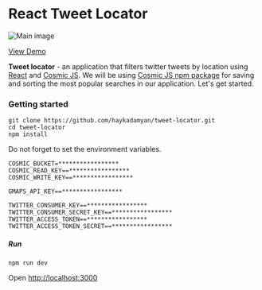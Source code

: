 # React Tweet Locator

![Main image](https://cosmic-s3.imgix.net/7f1dc2e0-1ffb-11e9-b80b-1731ece5d7b1-tweets-by-location-3.gif)

[View Demo](http://4a4b5af0-05b6-11e9-8899-61183d51ba8a.cosmicapp1.co/)

**Tweet locator** - an application that filters twitter tweets by location using [React](https://reactjs.org/) and [Cosmic JS](https://cosmicjs.com/). 
We will be using [Cosmic JS npm package](https://www.npmjs.com/package/cosmicjs) for saving and sorting the most popular searches in our application. Let's get started.

### Getting started

```
git clone https://github.com/haykadamyan/tweet-locator.git
cd tweet-locator
npm install
```
Do not forget to set the environment variables.
```
COSMIC_BUCKET=*****************
COSMIC_READ_KEY==*****************
COSMIC_WRITE_KEY==*****************

GMAPS_API_KEY==*****************

TWITTER_CONSUMER_KEY==*****************
TWITTER_CONSUMER_SECRET_KEY==*****************
TWITTER_ACCESS_TOKEN==*****************
TWITTER_ACCESS_TOKEN_SECRET==*****************
```

##### Run 
```npm run dev```

Open [http://localhost:3000](http://localhost:3000)

